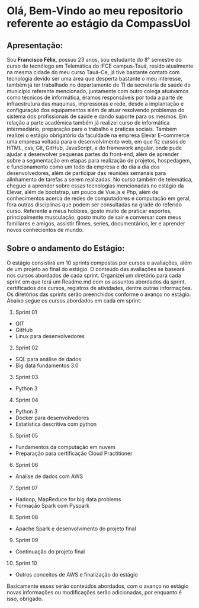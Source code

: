 # Olá, Bem-Vindo ao meu repositorio referente ao estágio da CompassUol
## Apresentação:
Sou **Francisco Félix**, possuo 23 anos, sou estudante do 8° semestre do curso de tecnólogo em Telemática do IFCE campus-Tauá, resido atualmente na mesma cidade do meu curso Tauá-Ce, já tive bastante contato com tecnologia devido ser uma área que desperta bastante o meu interesse, também já ter trabalhado no departamento de TI da secretaria de saúde do município referente mencionado, juntamente com outro colega atuávamos como técnicos de informática, éramos responsáveis por toda a parte de infraestrutura das maquinas, impressoras e rede, desde a implantação e configuração dos equipamentos além de atuar resolvendo problemas do sistema dos profissionais de saúde e dando suporte para os mesmos. Em relação a parte acadêmica também já realizei curso de informática intermediário, preparação para o trabalho e praticas sociais. Também realizei o estágio obrigatório da faculdade na empresa Elevar E-commerce uma empresa voltada para o desenvolvimento web, em que fiz cursos de HTML, css, Git, GitHub, JavaScript, e do framework angular, onde pude ajudar a desenvolver pequenas partes do front-end, além de aprender sobre a segmentação em etapas para realização de projetos, hospedagem, e funcionamento como um todo da empresa e do dia a dia dos desenvolvedores, além de participar das reuniões semanais para alinhamento de tarefas a serem realizadas. No curso também de telemática, cheguei a aprender sobre essas tecnologias mencionadas no estágio da Elevar, além de bootstrap, um pouco de Vue.js e Php, além de conhecimentos acerca de redes de computadores e computação em geral, fora outras disciplinas que podem ser consultadas na grade do referido curso. Referente a meus hobbies, gosto muito de praticar esportes, principalmente musculação, gosto muito de sair e conversar com meus familiares e amigos, assistir filmes, series, documentários, ler e aprender novos conhecientos de mundo.

## Sobre o andamento do Estágio:
O estágio consistirá em 10 sprints compostas por cursos e avaliações, além de um projeto ao final do estágio. O conteúdo das avaliações se baseará nos cursos abordados de cada sprint. Organizei um diretório para cada sprint em que terá um Readme.md com os assuntos abordados da sprint, certificados dos cursos, registros de atividades, dentre outras informações. Os diretórios das sprints serão preenchidos conforme o avanço no estágio. Abaixo segue os cursos abordados em cada em sprint:

1. Sprint 01
* GIT
* GitHub
* Linux para desenvolvedores
2. Sprint 02
* SQL para análise de dados
* Big data fundamentos 3.0
3. Sprint 03
* Python 3
4. Sprint 04
* Python 3
* Docker para desenvolvedores 
* Estatística descritiva com python 
5. Sprint 05
* Fundamentos da computação em nuvem
* Preparação para certificação Cloud Practitioner 
6. Sprint 06
* Análise de dados com AWS
7. Sprint 07
* Hadoop, MapReduce for big data problems
* Formação Spark com Pyspark
8. Sprint 08
* Apache Spark e desenvolvimento do projeto final
9. Sprint 09
* Continuação do projeto final
10. Sprint 10
* Outros conceitos de AWS e finalização do estágio

Basicamente esses serão conteúdos abordados, com o avanço no estágio novas informações ou modificações serão adicionadas, por enquanto é isso, obrigado.


